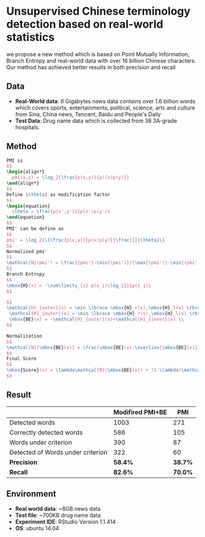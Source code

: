 # Unsupervised Chinese terminology detection based on real-world statistics

we propose a new method which is based on Point Mutually Information, Branch Entropy and real-world data with over 16 billion Chinese characters. Our method has achieved better results in both precision and recall 

## Data

- **Real-World data**: 8 Gigabytes news data contains over 1.6 billion words which covers sports, entertainments, political, science, arts and culture from Sina, China news, Tencent, Baidu and People's Daily
- **Test Data**: Drug name data which is collected from 38 3A-grade hospitals.

## Method

```latex
PMI is
$$
\begin{align*}
  pmi(x,y) = \log_2{\frac{p(x,y)}{p((x)p(y)}}
\end{align*}
$$
Define $\theta$ as modification factor
$$
\begin{equation}
  \theta = \frac{p(x',y')}{p(x')p(y')}
\end{equation}
$$
PMI' can be define as
$$
pmi' = \log_2{\{\frac{p(x,y)}{p(x)p(y)}}\frac{1}{\theta}\}
$$
Normalized pmi'
$$
\mathcal{N}(pmi') = \frac{{pmi'}-\min{(pmi')}}{\max{(pmi')}-\min{(pmi')}}
$$
Branch Entropy
$$
\mbox{H}(x) = -\sum\limits_{i} p(x_i)\log_{2}{p(x_i)}
$$

$$
\mathcal{H}_{outer}(x) = \min \lbrace \mbox{H}_r(x),\mbox{H}_l(x) \rbrace \\
 \mathcal{H}_{outer}(x) = \min \lbrace \mbox{H}_r(x),\mbox{H}_l(x) \rbrace \\
 \mbox{BE}(x) = -\mathcal{H}_{outer}(x)+\mathcal{H}_{inner}(x) \\
$$

Normalization 
$$
\mathcal{N}(\mbox{BE}(x)) = \frac{\mbox{BE}(x)-\overline{\mbox{BE}(x)}}{\sigma\mbox{(BE(x)}}
$$
Final Score
$$
\mbox{Score}(x) = \lambda\mathcal{N}(\mbox{BE}(x)) + (1-\lambda)\mathcal{N}(pmi')
$$
```



## Result

|                                   | **Modifired PMI+BE** | **PMI**   |
| :-------------------------------- | -------------------- | --------- |
| Detected words                    | 1003                 | 271       |
| Correctly detected words          | 586                  | 105       |
| Words under criterion             | 390                  | 87        |
| Detected of Words under criterion | 322                  | 60        |
| **Precision**                     | **58.4%**            | **38.7%** |
| **Recall**                        | **82.6%**            | **70.0%** |

## Environment

- **Real world data**: ~8GB news data 
- **Test file**: ~700KB drug name data
-  **Experiment IDE**: RStudio Version 1.1.414
-  **OS**: ubuntu 14.04

